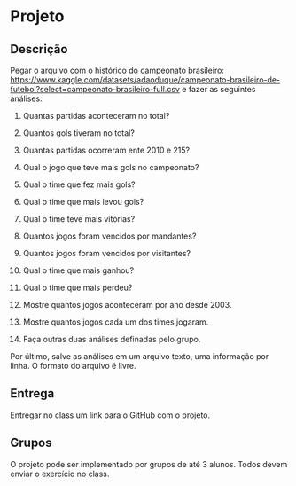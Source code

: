 # Projeto

## Descrição

Pegar o arquivo com o histórico do campeonato brasileiro: https://www.kaggle.com/datasets/adaoduque/campeonato-brasileiro-de-futebol?select=campeonato-brasileiro-full.csv e fazer as seguintes análises:

1) Quantas partidas aconteceram no total?
2) Quantos gols tiveram no total?
3) Quantas partidas ocorreram ente 2010 e 215?
4) Qual o jogo que teve mais gols no campeonato?
5) Qual o time que fez mais gols?
6) Qual o time que mais levou gols?
9) Qual o time teve mais vitórias?
10) Quantos jogos foram vencidos por mandantes?
11) Quantos jogos foram vencidos por visitantes?
12) Qual o time que mais ganhou?
13) Qual o time que mais perdeu?
14) Mostre quantos jogos aconteceram por ano desde 2003.
15) Mostre quantos jogos cada um dos times jogaram.

16) Faça outras duas análises definadas pelo grupo.

Por último, salve as análises em um arquivo texto, uma informação por linha. O formato do arquivo é livre.

## Entrega

Entregar no class um link para o GitHub com o projeto.

## Grupos

O projeto pode ser implementado por grupos de até 3 alunos. Todos devem enviar o exercício no class.
